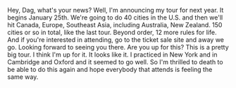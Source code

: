  Hey, Dag, what's your news? Well, I'm announcing my tour for next year. It begins January 25th. We're going to do 40 cities in the U.S. and then we'll hit Canada, Europe, Southeast Asia, including Australia, New Zealand. 150 cities or so in total, like the last tour. Beyond order, 12 more rules for life. And if you're interested in attending, go to the ticket sale site and away we go. Looking forward to seeing you there. Are you up for this? This is a pretty big tour. I think I'm up for it. It looks like it. I practiced in New York and in Cambridge and Oxford and it seemed to go well. So I'm thrilled to death to be able to do this again and hope everybody that attends is feeling the same way.
